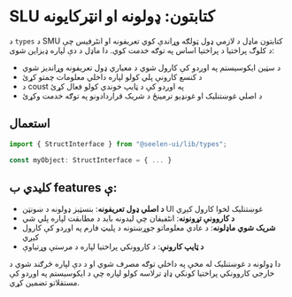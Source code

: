 # **SLU کتابتون: ډولونه او انټرکایونه**

د `types` د SMU کتابتون ماډل د لازمي ډول ټولګه وړاندې کوي تعریفونه او انٹرفیس چې
د کلوګ پراختیا د پراختیا اساس په توګه خدمت کوي. دا ماډل د دې لپاره ډیزاین شوی:

- د سټین ایکوسیستم په اوږدو کې کارول شوي د معیاري ډول تعریفونه وړاندیز شوي
- د کنسع کارونې پلي کولو لپاره داخلي معلومات چمتو کړئ
- د coust په اوږدو کې د ټایپ خوندي کولو فعال کړئ
- د اصلي غوښتنلیک او غونډیو ترمینځ د شریک قراردادونو په توګه خدمت وکړئ

## **استعمال**

```ts
import { StructInterface } from "@seelen-ui/lib/types";

const myObject: StructInterface = { ... }
```

## **کلیدي ب features ې:**

- **د اصلي ډول تعریفونه**: بنسټیز ډولونه د ښونټن UI غوښتنلیک لخوا کارول کیږي
- **د کاروونې تړونونه**: انٹفیفان چې لیدونه باید د مطابقت لپاره پلي شي
- **شریک شوي ماډلونه**: د عادي معلوماتو جوړښتونه د پلیټ فارم په اوږدو کې کارول
  کیږي
- **د ټایپ کارونې**: د کاروونکي پراختیا لپاره د مرستې وړتیاوې

دا ډولونه د غوښتنلیک له مخې په داخلي توګه مصرف شوي او د دې لپاره څرګند شوي د
خارجي کاروونکي پراختیا کونکي ډاډ ترلاسه کولو لپاره چې د ایکوسیستم په اوږدو کې
مستقلاتو تضمین کړي.
